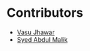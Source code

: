 # Contributors
- [Vasu Jhawar](https://github.com/vasujhawar2001)
- [Syed Abdul Malik](https://github.com/Syed-Abdul-Malik)
